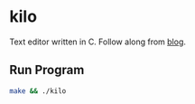 # kilo
Text editor written in C. Follow along from [blog](https://viewsourcecode.org/snaptoken/kilo/index.html).  

## Run Program  

```bash  
make && ./kilo
```
